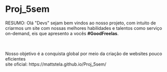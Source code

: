 # Proj_5sem
 <p>RESUMO: Olá "Devs" sejam bem vindos ao nosso projeto, com intuito de criarmos um site com nossas melhores habilidades e talentos como serviço on-demand, eis que apresento a vocês <strong>#GoodFreelas</strong>. </p> <br><br>
 Nosso objetivo é a conquista global por meio da criação de websites pouco eficientes<br>
site oficial: https://mattstela.github.io/Proj_5sem/
